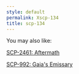 ```yaml
---
style: default
permalink: Xscp-134
title: scp-134
---
```

You may also like:

[SCP-2461: Aftermath](http://scp-wiki.net/scp-2461)

[SCP-992: Gaia's Emissary](http://scp-wiki.net/scp-992)
